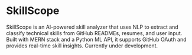 # SkillScope
SkillScope is an AI-powered skill analyzer that uses NLP to extract and classify technical skills from GitHub READMEs, resumes, and user input. Built with MERN stack and a Python ML API, it supports GitHub OAuth and provides real-time skill insights. Currently under development.
